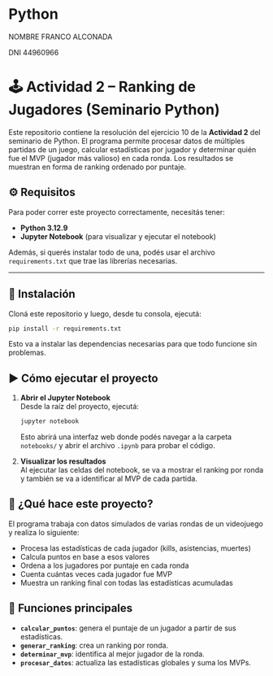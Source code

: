 # Python

NOMBRE FRANCO ALCONADA

DNI 44960966

# 🕹️ Actividad 2 – Ranking de Jugadores (Seminario Python)

Este repositorio contiene la resolución del ejercicio 10 de la **Actividad 2** del seminario de Python. El programa permite procesar datos de múltiples partidas de un juego, calcular estadísticas por jugador y determinar quién fue el MVP (jugador más valioso) en cada ronda. Los resultados se muestran en forma de ranking ordenado por puntaje.


## ⚙️ Requisitos

Para poder correr este proyecto correctamente, necesitás tener:

- **Python 3.12.9**
- **Jupyter Notebook** (para visualizar y ejecutar el notebook)

Además, si querés instalar todo de una, podés usar el archivo `requirements.txt` que trae las librerías necesarias.

---

## 🚀 Instalación

Cloná este repositorio y luego, desde tu consola, ejecutá:

```bash
pip install -r requirements.txt
```

Esto va a instalar las dependencias necesarias para que todo funcione sin problemas.



## ▶️ Cómo ejecutar el proyecto

1. **Abrir el Jupyter Notebook**  
   Desde la raíz del proyecto, ejecutá:

   ```bash
   jupyter notebook
   ```

   Esto abrirá una interfaz web donde podés navegar a la carpeta `notebooks/` y abrir el archivo `.ipynb` para probar el código.

2. **Visualizar los resultados**  
   Al ejecutar las celdas del notebook, se va a mostrar el ranking por ronda y también se va a identificar al MVP de cada partida.



## 📌 ¿Qué hace este proyecto?

El programa trabaja con datos simulados de varias rondas de un videojuego y realiza lo siguiente:

- Procesa las estadísticas de cada jugador (kills, asistencias, muertes)
- Calcula puntos en base a esos valores
- Ordena a los jugadores por puntaje en cada ronda
- Cuenta cuántas veces cada jugador fue MVP
- Muestra un ranking final con todas las estadísticas acumuladas



## 🧠 Funciones principales

- **`calcular_puntos`**: genera el puntaje de un jugador a partir de sus estadísticas.
- **`generar_ranking`**: crea un ranking por ronda.
- **`determinar_mvp`**: identifica al mejor jugador de la ronda.
- **`procesar_datos`**: actualiza las estadísticas globales y suma los MVPs.
